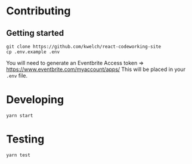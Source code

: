# Contributing

## Getting started

```
git clone https://github.com/kwelch/react-codeworking-site
cp .env.example .env
```

You will need to generate an Eventbrite Access token => https://www.eventbrite.com/myaccount/apps/
This will be placed in your `.env` file.

# Developing

`yarn start`

# Testing

`yarn test`
